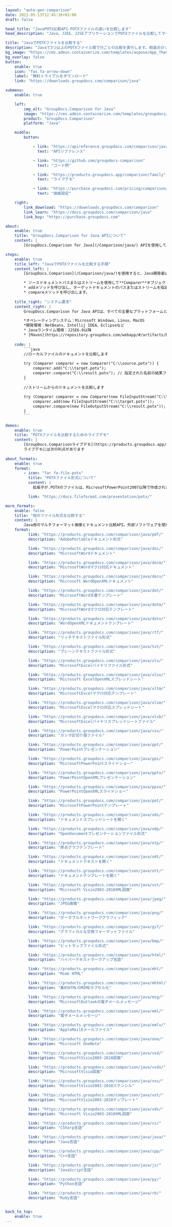 ```yaml
---
layout: "auto-gen-comparison"
date: 2021-05-13T12:45:16+03:00
draft: false

head_title: "JavaPOTX比較API-POTXファイルの違いを比較します"
head_description: "Java、J2EE、J2SEアプリケーションでPOTXファイルを比較してマージします。コンテンツ、テキスト、およびテキストの違いの要約を分析します。 POTXファイル、画像、ドキュメント形式のスタイル."

title: "JavaでPOTXファイルを比較する"
description: "Javaで3つ以上のPOTXファイル間で行ごとの比較を実行します。相違点のリストを取得し、比較したファイルを1つのドキュメントに保存します."
bg_image: "https://cms.admin.containerize.com/templates/aspose/App_Themes/V3/images/bg/header1.png"
bg_overlay: false
button:
    enable: true
    icon: "fas fa-arrow-down"
    label: "無料トライアルをダウンロード"
    link: "https://downloads.groupdocs.com/comparison/java"

submenu:
    enable: true

    left:
        img_alt: "GroupDocs.Comparison for Java"
        image: "https://cms.admin.containerize.com/templates/groupdocs/images/product-logos/90x90-noborder/groupdocs-comparison-java.png"
        product: "GroupDocs.Comparison"
        platform: "Java"

    middle:
        button:

            - link: "https://apireference.groupdocs.com/comparison/java"
              text: "APIリファレンス"

            - link: "https://github.com/groupdocs-comparison"
              text: "コード例"

            - link: "https://products.groupdocs.app/comparison/family"
              text: "ライブデモ"

            - link: "https://purchase.groupdocs.com/pricing/comparison/java"
              text: "価格設定"

    right:
        link_download: "https://downloads.groupdocs.com/comparison"
        link_learn: "https://docs.groupdocs.com/comparison/java"
        link_buy: "https://purchase.groupdocs.com"

about:
    enable: true
    title: "GroupDocs.Comparison for Java APIについて"
    content: |
        [GroupDocs.Comparison for Java](/Comparison/java/) APIを使用して、画像とドキュメントの比較機能でJavaアプリケーションを強化します。段落、単語、文字、図形、さらには同じ形式の比較されたドキュメントのテキストスタイル内の違いを識別し、変更をマージして最終的なドキュメントにエクスポートするのに役立ちます。外部ライブラリを使用せずに、PDF、Word、Excelワークシート、PowerPointプレゼンテーション、Visioダイアグラム、Outlook電子メール、HTML、図面、画像ファイル形式など、さまざまなドキュメントの比較とマージをサポートします。

steps:
    enable: true
    title_left: "JavaでPOTXファイルを比較する手順"
    content_left: |
        [GroupDocs.Comparison](/Comparison/java/)を使用すると、Java開発者は数行のコードを使用してアプリケーション内のPOTXファイルを簡単に比較できます。

        * ソースドキュメントパスまたはストリームを使用して**Comparer**オブジェクトをインスタンス化します。
        * addメソッドを呼び出し、ターゲットドキュメントのパスまたはストリームを指定します。
        * compareメソッドを呼び出します。
        
    title_right: "システム要求"
    content_right: |
        GroupDocs.Comparison for Java APIは、すべての主要なプラットフォームとオペレーティングシステムでサポートされています。以下のコードを実行する前に、システムに次の前提条件がインストールされていることを確認してください。

        *オペレーティングシステム：Microsoft Windows、Linux、MacOS
        *開発環境：NetBeans、Intellij IDEA、Eclipseなど
        * Javaランタイム環境：J2SE6.0以降
        * [Maven](https://repository.groupdocs.com/webapp/#/artifacts/browse/tree/General/repo/com/groupdocs/groupdocs-comparison)から最新バージョンのGroupDocs.Comparison for Javaを入手してください。
        
    code: |
        ```java
        //ローカルファイルのドキュメントを比較します
        
        try (Comparer comparer = new Comparer("C:\\source.potx")) {
            comparer.add("C:\\target.potx");
            comparer.compare("C:\\result.potx"); // 指定された名前の結果ファイルを作成する
        }
        
        //ストリームからのドキュメントを比較します
        
        try (Comparer comparer = new Comparer(new FileInputStream("C:\\source.potx"))) {
            comparer.add(new FileInputStream("C:\\target.potx"));
            comparer.compare(new FileOutputStream("C:\\result.potx")); // 指定された名前の結果ファイルを作成する
        }
        ```
        
demos:
    enable: true
    title: "POTXファイルを比較するためのライブデモ"
    content: |
        [GroupDocs.Comparisonライブデモ](https://products.groupdocs.app/comparison/family)サイトにアクセスして、POTXファイルを今すぐ比較してください。  
        ライブデモには次の利点があります
        
about_formats:
    enable: true
    format:
        - icon: "far fa-file-potx"
          title: "POTXファイル形式について"
          content: |
            拡張子が.POTXのファイルは、MicrosoftPowerPoint2007以降で作成されたMicrosoftPowerPointテンプレートプレゼンテーションを表します。この形式は、バイナリファイル形式に基づいており、PowerPoint97-2003でサポートされているPOTファイル形式を置き換えるために作成されました。生成されたファイルを使用して、新しいファイルに適用する必要のある同じレイアウトやその他の設定を持つプレゼンテーションを作成できます。これらの設定には、スタイル、背景、カラーパレット、フォント、およびデフォルトを含めることができます。このようなファイルは、公式に使用できるすぐに使用できるテンプレートファイルを作成するために生成されます。

          link: "https://docs.fileformat.com/presentation/potx/"

more_formats:
    enable: false
    title: "他のファイル形式を比較する"
    content: |
        Java用のマルチフォーマット画像とドキュメント比較API。外部ソフトウェアを使用せずに、以下の一般的なファイル形式のいくつかを比較してください。
    format: 
          link: "https://products.groupdocs.com/comparison/java/pdf/"
          description: "AdobePortableドキュメント形式"

          link: "https://products.groupdocs.com/comparison/java/doc/"
          description: "MicrosoftWordドキュメント"

          link: "https://products.groupdocs.com/comparison/java/docm/"
          description: "MicrosoftWordマクロ対応ドキュメント"

          link: "https://products.groupdocs.com/comparison/java/docx/"
          description: "Microsoft WordOpenXMLドキュメント"

          link: "https://products.groupdocs.com/comparison/java/dot/"
          description: "MicrosoftWord文書テンプレート"

          link: "https://products.groupdocs.com/comparison/java/dotm/"
          description: "MicrosoftWordマクロ対応テンプレート"

          link: "https://products.groupdocs.com/comparison/java/dotx/"
          description: "WordOpenXMLドキュメントテンプレート"

          link: "https://products.groupdocs.com/comparison/java/rtf/"
          description: "リッチテキストファイル形式"

          link: "https://products.groupdocs.com/comparison/java/txt/"
          description: "プレーンテキストファイル形式"

          link: "https://products.groupdocs.com/comparison/java/xls/"
          description: "MicrosoftExcelバイナリファイル形式"

          link: "https://products.groupdocs.com/comparison/java/xlsx/"
          description: "Microsoft ExcelOpenXMLスプレッドシート"

          link: "https://products.groupdocs.com/comparison/java/xltm/"
          description: "MicrosoftExcelマクロ対応テンプレート"

          link: "https://products.groupdocs.com/comparison/java/xlsm/"
          description: "MicrosoftExcelマクロ対応スプレッドシート"

          link: "https://products.groupdocs.com/comparison/java/xlsb/"
          description: "MicrosoftExcelバイナリスプレッドシートファイル"

          link: "https://products.groupdocs.com/comparison/java/csv/"
          description: "カンマ区切り値ファイル"

          link: "https://products.groupdocs.com/comparison/java/ppt/"
          description: "PowerPointプレゼンテーション"

          link: "https://products.groupdocs.com/comparison/java/pps/"
          description: "MicrosoftPowerPointスライドショー"

          link: "https://products.groupdocs.com/comparison/java/pptx/"
          description: "PowerPointOpenXMLプレゼンテーション"

          link: "https://products.groupdocs.com/comparison/java/ppsx/"
          description: "PowerPointOpenXMLスライドショー"

          link: "https://products.groupdocs.com/comparison/java/pot/"
          description: "MicrosoftPowerPointテンプレート"

          link: "https://products.groupdocs.com/comparison/java/ods/"
          description: "ドキュメントスプレッドシートを開く"

          link: "https://products.groupdocs.com/comparison/java/odp/"
          description: "OpenDocumentプレゼンテーションファイル形式"

          link: "https://products.groupdocs.com/comparison/java/otp/"
          description: "原点グラフテンプレート"

          link: "https://products.groupdocs.com/comparison/java/odt/"
          description: "ドキュメントテキストを開く"

          link: "https://products.groupdocs.com/comparison/java/ott/"
          description: "ドキュメントテンプレートを開く"

          link: "https://products.groupdocs.com/comparison/java/vst/"
          description: "Microsoft Visio2003-2010XML図面"

          link: "https://products.groupdocs.com/comparison/java/jpeg/"
          description: "JPEG画像"

          link: "https://products.groupdocs.com/comparison/java/png/"
          description: "ポータブルネットワークグラフィック"

          link: "https://products.groupdocs.com/comparison/java/gif/"
          description: "グラフィカルな交換フォーマットファイル"

          link: "https://products.groupdocs.com/comparison/java/bmp/"
          description: "ビットマップファイル形式"

          link: "https://products.groupdocs.com/comparison/java/html/"
          description: "ハイパーテキストマークアップ言語"

          link: "https://products.groupdocs.com/comparison/java/mht/"
          description: "Mime HTML"

          link: "https://products.groupdocs.com/comparison/java/mhtml/"
          description: "集約HTMLのMIMEカプセル化"

          link: "https://products.groupdocs.com/comparison/java/msg/"
          description: "MicrosoftOutlookの電子メールメッセージ"

          link: "https://products.groupdocs.com/comparison/java/eml/"
          description: "電子メールメッセージ"

          link: "https://products.groupdocs.com/comparison/java/emlx/"
          description: "AppleMailEメールファイル"

          link: "https://products.groupdocs.com/comparison/java/one/"
          description: "Microsoft OneNote"

          link: "https://products.groupdocs.com/comparison/java/vsd/"
          description: "MicrosoftVisio2003-2010図面"

          link: "https://products.groupdocs.com/comparison/java/vsdx/"
          description: "MicrosoftVisio図面"

          link: "https://products.groupdocs.com/comparison/java/vss/"
          description: "MicrosoftVisio2003-2010ステンシル"

          link: "https://products.groupdocs.com/comparison/java/vst/"
          description: "MicrosoftVisio2003-2010テンプレート"

          link: "https://products.groupdocs.com/comparison/java/vdx/"
          description: "Microsoft Visio2003-2010XML図面"

          link: "https://products.groupdocs.com/comparison/java/cs/"
          description: "CSharp言語"

          link: "https://products.groupdocs.com/comparison/java/java/"
          description: "Java言語"

          link: "https://products.groupdocs.com/comparison/java/cpp/"
          description: "C++言語"

          link: "https://products.groupdocs.com/comparison/java/js/"
          description: "JavaScript言語"

          link: "https://products.groupdocs.com/comparison/java/py/"
          description: "Python言語"

          link: "https://products.groupdocs.com/comparison/java/rb/"
          description: "Ruby言語"


back_to_top:
    enable: true
---
```

